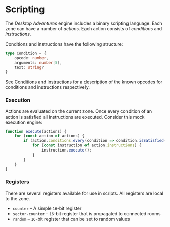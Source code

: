 Scripting
=========

The *Desktop Adventures* engine includes a binary scripting language. Each zone can have a number of *actions*. Each action consists of *conditions* and *instructions*.

Conditions and instructions have the following structure:

```typescript
type Condition = {
	opcode: number,
	arguments: number[5],
	text: string?
}
```

See [Conditions](./conditions.md) and [Instructions](./instructions.md) for a description of the known opcodes for conditions and instructions respectively.

### Execution

Actions are evaluated on the current zone. Once every condition of an action is satisfied all instructions are executed. Consider this mock execution engine:

```typescript
function execute(actions) {
	for (const action of actions) {
		if (action.conditions.every(condition => condition.isSatisfied()) {
			for (const instruction of action.instructions) {
				instruction.execute();
			}
		}
	}
}
```

### Registers

There are several registers available for use in scripts. All registers are local to the zone.

-	`counter` – A simple `16`-bit register
-	`sector-counter` – `16`-bit register that is propagated to connected rooms
-	`random` – `16`-bit register that can be set to random values
